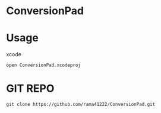 # ConversionPad

# Usage
xcode

```
open ConversionPad.xcodeproj

```

# GIT REPO

```
git clone https://github.com/rama41222/ConversionPad.git
```